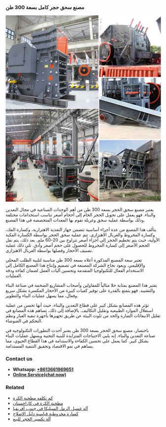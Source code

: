 <h3>مصنع سحق حجر كامل بسعة 300 طن</h3><img src='1701853592.jpg' alt=''><p>يعتبر مصنع سحق الحجر بسعة 300 طن من أهم الوحدات الصناعية في مجال التعدين والبناء. فهو يعمل على تحويل الحجر الخام إلى أحجام أصغر تناسب استخدامات مختلفة وذلك بواسطة عملية سحق وغربلة تقوم بها المعدات المتخصصة في هذا المصنع.</p><p>يتألف هذا المصنع من عدة أجزاء أساسية تتضمن جهاز التغذية الاهتزازية، وكسارة الفك، وكسارة المخروط والغربال الاهتزازي. تتم عملية سحق الحجر بواسطة الكسارة الفكية الأولية، حيث يتم تحطيم الحجر إلى أجزاء أصغر تتراوح بين 20-60 ملم. بعد ذلك، يتم نقل الحجم الأصغر إلى كسارة المخروط للحصول على حجم أصغر وأدق. تلي ذلك عملية تصنيف الأحجار وفصلها بواسطة الغربال الاهتزازي.</p><p>تعتبر سعة المصنع المذكورة أعلاه بسعة 300 طن مناسبة لتلبية الطلب المحلي والإقليمي. ويعود نجاح الشركة المصنعة في تصميم وإنتاج هذا المصنع الكامل إلى الاستخدام الفعال للتكنولوجيا المتقدمة وتحسين آليات العمل لضمان كفاءة ودقة العمليات.</p><p>يعتبر هذا المصنع بمثابة حلا مثالياً للمقاولين وأصحاب المشاريع الضخمة في صناعة البناء والتشييد. فهو يتمتع بالقدرة على توفير كميات كبيرة من الأحجار المكسرة بشكل سريع وفعال، مما يسهل عمليات البناء والتطوير.</p><p>تؤثر هذه المصانع بشكل كبير على قطاع التعدين والبناء، حيث أنها تحسن من عملية استغلال الموارد الطبيعية وتقليل التكاليف. بالإضافة إلى ذلك، تساهم هذه المصانع في تقليل الانبعاثات الضارة والحد من تلوث البيئة عن طريق تجهيزها بأجهزة تنقية الغبار ونظم التحكم في الضوضاء.</p><p>باختصار، مصنع سحق الحجر بسعة 300 طن يعتبر أحدث التطورات التكنولوجية في صناعة التعدين والبناء. إنه يلبي الاحتياجات المتزايدة للبنية التحتية ويسهل عمليات البناء بشكل كبير. كما يعمل على تحسين الكفاءة والاستدامة في هذا القطاع الحيوي، مما يساهم في نمو الاقتصاد وتحقيق التنمية المستدامة.</p><h3>Contact us</h3><ul><li><strong>Whatsapp:&nbsp;<a href="https://wa.me/8613661969651">+8613661969651</a></strong></li><li><a href="https://swt.shibang-china.com/?git&amp;zhl&amp;مصنع سحق حجر كامل بسعة 300 طن"><strong>Online Service(chat now)</strong></a></li></ul><h3>Related</h3><ul><li><a href='كم تكلفة مطحنة الكرة.md'>كم تكلفة مطحنة الكرة</a></li><li><a href='مطحنة الكرة في كازاخستان.md'>مطحنة الكرة في كازاخستان</a></li><li><a href='آلة غسيل الرمل السيليكا في جنوب أفريقيا.md'>آلة غسيل الرمل السيليكا في جنوب أفريقيا</a></li><li><a href='كسارة مخروطية قياسية دليل الإصلاح.md'>كسارة مخروطية قياسية دليل الإصلاح</a></li><li><a href='آلة تكسير الحجر للبيع.md'>آلة تكسير الحجر للبيع</a></li></ul>